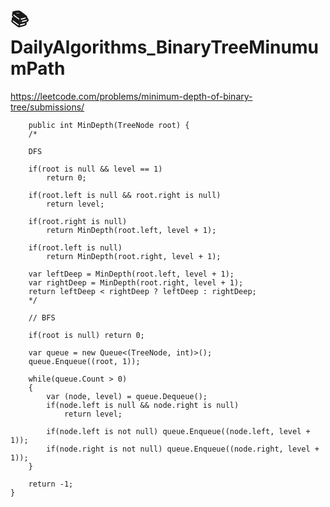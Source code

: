 # 📚 DailyAlgorithms_BinaryTreeMinumumPath



https://leetcode.com/problems/minimum-depth-of-binary-tree/submissions/


        public int MinDepth(TreeNode root) {
        /*

        DFS

        if(root is null && level == 1)
            return 0;
        
        if(root.left is null && root.right is null)
            return level;
        
        if(root.right is null)
            return MinDepth(root.left, level + 1);
        
        if(root.left is null)
            return MinDepth(root.right, level + 1);
        
        var leftDeep = MinDepth(root.left, level + 1);
        var rightDeep = MinDepth(root.right, level + 1);
        return leftDeep < rightDeep ? leftDeep : rightDeep;
        */
        
        // BFS
        
        if(root is null) return 0;
        
        var queue = new Queue<(TreeNode, int)>();
        queue.Enqueue((root, 1));
        
        while(queue.Count > 0)
        {
            var (node, level) = queue.Dequeue();
            if(node.left is null && node.right is null)
                return level;
            
            if(node.left is not null) queue.Enqueue((node.left, level + 1));
            if(node.right is not null) queue.Enqueue((node.right, level + 1));            
        }
        
        return -1;
    }
